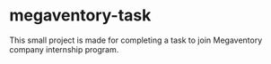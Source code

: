 # megaventory-task
This small project is made for completing a task to join Megaventory company internship program.
